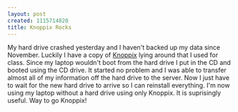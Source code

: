 ```yaml
--- 
layout: post
created: 1115714820
title: Knoppix Rocks
---
```

My hard drive crashed yesterday and I haven't backed up my data since November.  Luckily I have a copy of <a href="http://www.knopper.net/knoppix/">Knoppix</a> lying around that I used for class.  Since my laptop wouldn't boot from the hard drive I put in the CD and booted using the CD drive.  It started no problem and I was able to transfer almost all of my information off the hard drive to the server.  Now I just have to wait for the new hard drive to arrive so I can reinstall everything.  I'm now using my laptop without a hard drive using only Knoppix.  It is suprisingly useful.  Way to go Knoppix!
